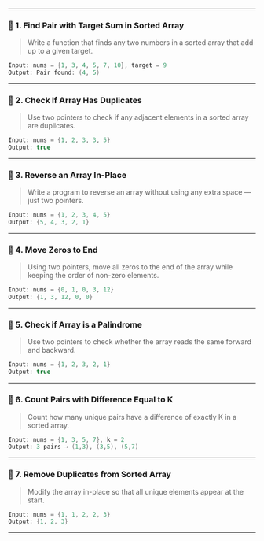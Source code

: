 
---

### 👶 1. **Find Pair with Target Sum in Sorted Array**
> Write a function that finds any two numbers in a sorted array that add up to a given target.
```cpp
Input: nums = {1, 3, 4, 5, 7, 10}, target = 9  
Output: Pair found: (4, 5)
```

---

### 💨 2. **Check If Array Has Duplicates**
> Use two pointers to check if any adjacent elements in a sorted array are duplicates.
```cpp
Input: nums = {1, 2, 3, 3, 5}  
Output: true
```

---

### 🔁 3. **Reverse an Array In-Place**
> Write a program to reverse an array without using any extra space — just two pointers.
```cpp
Input: nums = {1, 2, 3, 4, 5}  
Output: {5, 4, 3, 2, 1}
```

---

### 🧩 4. **Move Zeros to End**
> Using two pointers, move all zeros to the end of the array while keeping the order of non-zero elements.
```cpp
Input: nums = {0, 1, 0, 3, 12}  
Output: {1, 3, 12, 0, 0}
```

---

### 🌊 5. **Check if Array is a Palindrome**
> Use two pointers to check whether the array reads the same forward and backward.
```cpp
Input: nums = {1, 2, 3, 2, 1}  
Output: true
```

---

### 🧮 6. **Count Pairs with Difference Equal to K**
> Count how many unique pairs have a difference of exactly K in a sorted array.
```cpp
Input: nums = {1, 3, 5, 7}, k = 2  
Output: 3 pairs → (1,3), (3,5), (5,7)
```

---

### 🧊 7. **Remove Duplicates from Sorted Array**
> Modify the array in-place so that all unique elements appear at the start.
```cpp
Input: nums = {1, 1, 2, 2, 3}  
Output: {1, 2, 3}
```

---

